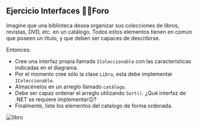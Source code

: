 ## Ejercicio Interfaces 📖📀Foro

Imagine que una biblioteca desea organizar sus colecciones de libros, revistas, DVD, etc. en un catálogo. Todos estos elementos tienen en común que poseen un título, y que deben ser capaces de describirse.

Entonces:

- Cree una interfaz propia llamada `IColeccionable` con las características indicadas en el diagrama.
- Por el momento cree sólo la clase `Libro`, esta debe implementar `IColeccionable`. 
- Almacénelos en un arreglo llamado `catálogo`.
- Debe ser capaz ordenar el arreglo utilizando `Sort()`. ¿Qué interfaz de .NET se requiere implementar😉?
- Finalmente, liste los elementos del catalogo de forma ordenada.

![libro](https://github.com/louisrubin/prog3/assets/72027738/9f812219-39ea-4682-a15f-33dd592be9c7)
